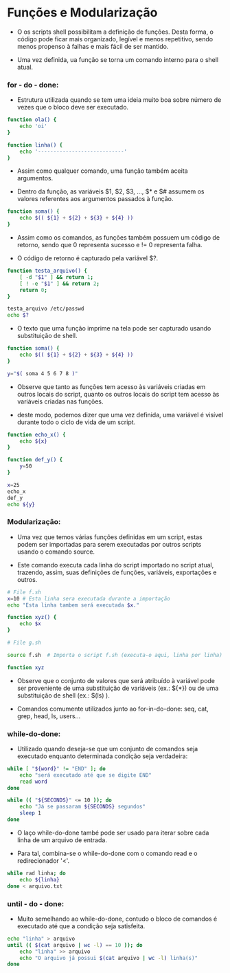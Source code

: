 # Funções e Modularização

* O os scripts shell possibilitam a definição de funções. Desta forma, o código pode ficar mais organizado, legível e menos repetitivo, sendo menos propenso à falhas e mais fácil de ser mantido.

* Uma vez definida, ua função se torna um comando interno para o shell atual.


### for - do - done:

* Estrutura utilizada quando se tem uma ideia muito boa sobre  número de vezes que o bloco deve ser executado.


```bash
function ola() {
    echo 'oi'
}

function linha() {
    echo '----------------------------'
}

```

* Assim como qualquer comando, uma função também aceita argumentos.

* Dentro da função, as variáveis $1, $2, $3, ..., $* e $# assumem os valores referentes aos argumentos passados à função.


```bash
function soma() {
    echo $(( ${1} + ${2} + ${3} + ${4} ))
}

```

* Assim como os comandos, as funções também possuem um código de retorno, sendo que 0 representa sucesso e != 0 representa falha.

* O código de retorno é capturado pela variável $?.


```bash
function testa_arquivo() {
    [ -d "$1" ] && return 1;
    [ ! -e "$1" ] && return 2;
    return 0;
}

testa_arquivo /etc/passwd
echo $?
```

* O texto que uma função imprime na tela pode ser capturado usando substituição de shell.


```bash
function soma() {
    echo $(( ${1} + ${2} + ${3} + ${4} ))
}

y="$( soma 4 5 6 7 8 )"

```

* Observe que tanto as funções tem acesso às variáveis criadas em outros locais do script, quanto os outros locais do script tem acesso às variáveis criadas nas funções.

* deste modo, podemos dizer que uma vez definida, uma variável é visível durante todo o ciclo de vida de um script.

```bash
function echo_x() {
    echo ${x}
}

function def_y() {
    y=50
}

x=25
echo_x
def_y
echo ${y}
```

### Modularização:

* Uma vez que temos várias funções definidas em um script, estas podem ser importadas para serem executadas por outros scripts usando o comando source.

* Este comando executa cada linha do script importado no script atual, trazendo, assim, suas definições de funções, variáveis, exportações e outros. 


```bash
# File f.sh
x=10 # Esta linha sera executada durante a importação
echo "Esta linha tambem será executada $x."

function xyz() {
    echo $x
}
```


```bash
# File g.sh

source f.sh  # Importa o script f.sh (executa-o aqui, linha por linha)

function xyz

```

* Observe que o conjunto de valores que será atribuído à variável pode ser proveniente de uma substituição de variáveis (ex.: ${*}) ou de uma substituição de shell (ex.: $(ls) ).

* Comandos comumente utilizados junto ao for-in-do-done: seq, cat, grep, head, ls, users...


### while-do-done:
    
* Utilizado quando deseja-se que um conjunto de comandos seja executado enquanto determinada condição seja verdadeira:

```bash
while [ "${word}" != "END" ]; do
    echo "será executado até que se digite END"
    read word
done

while (( "${SECONDS}" <= 10 )); do
    echo "Já se passaram ${SECONDS} segundos"
    sleep 1
done
```  

* O laço while-do-done també pode ser usado para iterar sobre cada linha de um arquivo de entrada.

* Para tal, combina-se o while-do-done com o comando read e o redirecionador '<'.

```bash
while rad linha; do
    echo ${linha}
done < arquivo.txt
```


### until - do - done:

* Muito semelhando ao while-do-done, contudo o bloco de comandos é executado até que a condição seja satisfeita.


```bash
echo "linha" > arquivo
until (( $(cat arquivo | wc -l) == 10 )); do
    echo "linha" >> arquivo
    echo "O arquivo já possui $(cat arquivo | wc -l) linha(s)"
done

```
